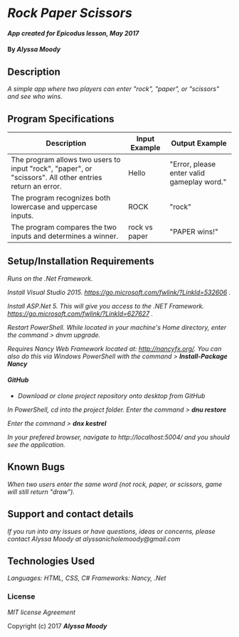 # _Rock Paper Scissors_

#### _App created for Epicodus lesson, May 2017_

#### By _**Alyssa Moody**_

## Description

_A simple app where two players can enter "rock", "paper", or "scissors" and see who wins._

## Program Specifications

| Description  | Input Example | Output Example |
| ------------- | ------------- | ------------- |
| The program allows two users to input "rock", "paper", or "scissors". All other entries return an error.  | Hello   | "Error, please enter valid gameplay word."  |
| The program recognizes both lowercase and uppercase inputs.  | ROCK   | "rock"  |
| The program compares the two inputs and determines a winner.  | rock vs paper   | "PAPER wins!"  |

## Setup/Installation Requirements

_Runs on the .Net Framework._


_Install Visual Studio 2015. https://go.microsoft.com/fwlink/?LinkId=532606 ._

_Install ASP.Net 5. This will give you access to the .NET Framework. https://go.microsoft.com/fwlink/?LinkId=627627 ._

_Restart PowerShell. While located in your machine's Home directory, enter the command > dnvm upgrade._

_Requires Nancy Web Framework located at: http://nancyfx.org/. You can also do this via Windows PowerShell with the command > **Install-Package Nancy**_

#### _GitHub_
* _Download or clone project repository onto desktop from GitHub_


 _In PowerShell, cd into the project folder. Enter the command > **dnu restore**_

 _Enter the command > **dnx kestrel**_


 _In your prefered browser, navigate to http://localhost:5004/ and you should see the application._

## Known Bugs

_When two users enter the same word (not rock, paper, or scissors, game will still return "draw")._

## Support and contact details

_If you run into any issues or have questions, ideas or concerns, please contact Alyssa Moody at alyssanicholemoody@gmail.com_

## Technologies Used

_Languages: HTML, CSS, C#_
_Frameworks: Nancy, .Net_

### License

*MIT license Agreement*

Copyright (c) 2017 **_Alyssa Moody_**
